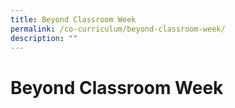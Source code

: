 ```yaml
---
title: Beyond Classroom Week
permalink: /co-curriculum/beyond-classroom-week/
description: ""
---
```

# **Beyond Classroom Week**